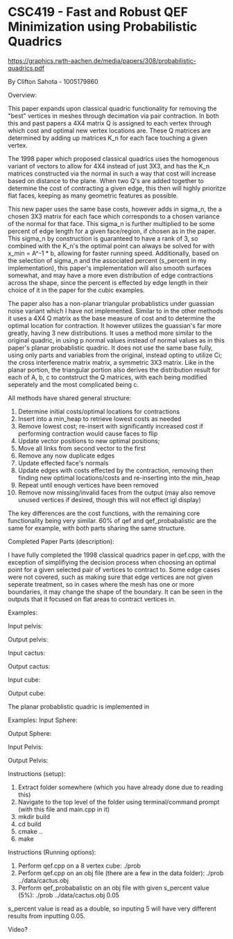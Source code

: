 # CSC419 - Fast and Robust QEF Minimization using Probabilistic Quadrics

https://graphics.rwth-aachen.de/media/papers/308/probabilistic-quadrics.pdf

By Clifton Sahota - 1005179860

Overview:

This paper expands upon classical quadric functionality for removing the "best" vertices in meshes through decimation via pair contraction. 
In both this and past papers a 4X4 matrix Q is assigned to each vertex through which cost and optimal new vertex locations are. These Q matrices are
determined by adding up matrices K_n for each face touching a given vertex.

The 1998 paper which proposed classical quadrics uses the homogenous variant of vectors to allow for 4X4 instead of just 3X3, and has the K_n matrices 
constructed via the normal in such a way that cost will increase based on distance to the plane. When two Q's are added together to determine the cost of
contracting a given edge, this then will highly prioritze flat faces, keeping as many geometric features as possible.

This new paper uses the same base costs, however adds in sigma_n, the a chosen 3X3 matrix for each face which corresponds to a chosen variance of the normal
for that face. This sigma_n is further multiplied to be some percent of edge length for a given face/region, if chosen as in the paper. This sigma_n by 
construction is guaranteed to have a rank of 3, so combined with the K_n's the optimal point can always be solved for with x_min = A^-1 * b, allowing for
faster running speed. Additionally, based on the selection of sigma_n and the associated percent (s_percent in my implementation), this paper's implementation
will also smooth surfaces somewhat, and may have a more even distribution of edge contractions across the shape, since the percent is effected by 
edge length in their choice of it in the paper for the cubic examples.

The paper also has a non-planar triangular probablistics under guassian noise variant which I have not implemented. Similar to in the other methods it uses
a 4X4 Q matrix as the base measure of cost and to determine the optimal location for contraction. It however utilizes the guassian's far more greatly,
having 3 new distributions. It uses a method more similar to the original quadric, in using p normal values instead of normal values as in this paper's
planar probablistic quadric. It does not use the same base fully, using only parts and variables from the original, instead opting to utilize Ci;
the cross interference matrix matrix, a symmetric 3X3 matrix. Like in the planar portion, the triangular portion also derives the distribution result for 
each of A, b, c to contstruct the Q matrices, with each being modified seperately and the most complicated being c.

All methods have shared general structure:
1. Determine initial costs/optimal locations for contractions
2. Insert into a min_heap to retrieve lowest costs as needed
3. Remove lowest cost; re-insert with significantly increased cost if performing contraction would cause faces to flip
4. Update vector positions to new optimal positions; 
5. Move all links from second vector to the first 
6. Remove any now duplicate edges
7. Update effected face's normals
8. Update edges with costs effected by the contraction, removing then finding new optimal locations/costs and re-inserting into the min_heap
9. Repeat until enough vertices have been removed
10. Remove now missing/invalid faces from the output (may also remove unused vertices if desired, though this will not effect igl display)

The key differences are the cost functions, with the remaining core functionality being very similar. 60% of qef and qef_probabalistic are the same for example,
with both parts sharing the same structure.

Completed Paper Parts (description):

I have fully completed the 1998 classical quadrics paper in qef.cpp, with the exception of simplifiying the decision process when choosing an optimal point
for a given selected pair of vertices to contract to. Some edge cases were not covered, such as making sure that edge vertices are not given seperate
treatment, so in cases where the mesh has one or more boundaries, it may change the shape of the boundary. It can be seen in the outputs that it focused 
on flat areas to contract vertices in.

Examples:

Input pelvis:

Output pelvis:

Input cactus:

Output cactus:

Input cube:

Output cube:

The planar probablistic quadric is implemented in 

Examples:
Input Sphere:

Output Sphere:

Input Pelvis:

Output Pelvis:

Instructions (setup):
1. Extract folder somewhere (which you have already done due to reading this)
2. Navigate to the top level of the folder using terminal/command prompt (with this file and main.cpp in it)
3. mkdir build
4. cd build
5. cmake ..
6. make

Instructions (Running options):
1. Perform qef.cpp on a 8 vertex cube: ./prob
2. Perform qef.cpp on an obj file (there are a few in the data folder): ./prob ../data/cactus.obj
3. Perform qef_probabalistic on an obj file with given s_percent value (5%): ./prob ../data/cactus.obj 0.05

s_percent value is read as a double, so inputing 5 will have very different results from inputting 0.05.

Video?
